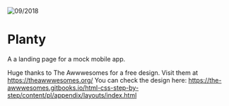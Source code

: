 ![09/2018](https://img.shields.io/badge/created-09%2F2018-blue.svg)

# Planty

A a landing page for a mock mobile app.

Huge thanks to The Awwwesomes for a free design. Visit them at https://theawwwesomes.org/
You can check the design here: https://the-awwwesomes.gitbooks.io/html-css-step-by-step/content/pl/appendix/layouts/index.html